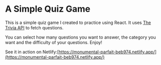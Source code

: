 # A Simple Quiz Game

This is a simple quiz game I created to practice using React. It uses [The Trivia API](https://the-trivia-api.com/) to fetch questions.

You can select how many questions you want to answer, the category you want and the difficulty of your questions. Enjoy!

See it in action on Netlify:[https://monumental-parfait-beb974.netlify.app/](https://monumental-parfait-beb974.netlify.app/)
